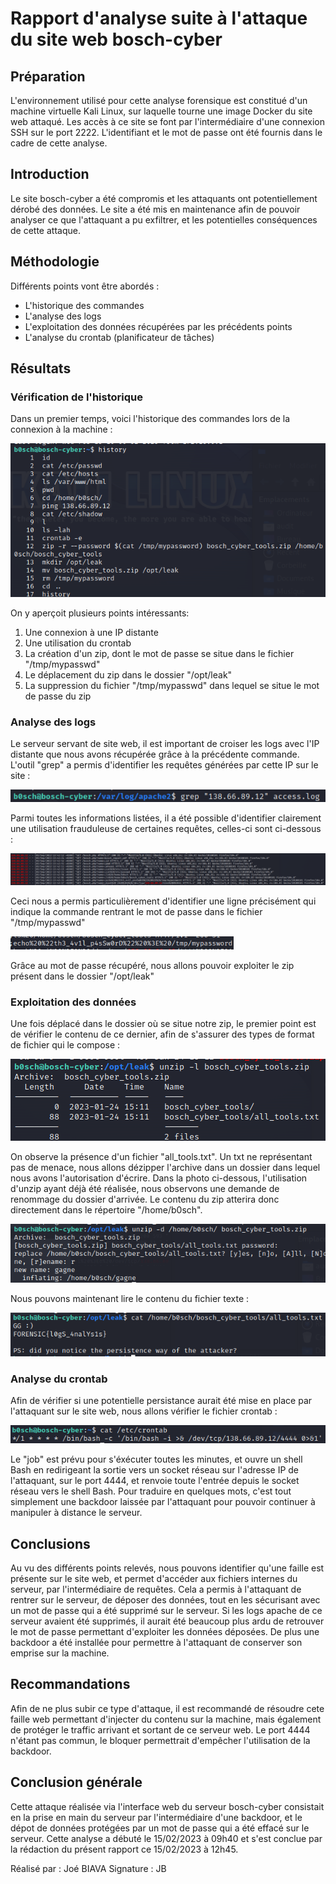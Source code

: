 # Rapport d'analyse suite à l'attaque du site web bosch-cyber

## Préparation
L'environnement utilisé pour cette analyse forensique est constitué d'un machine virtuelle Kali Linux, sur laquelle tourne une image Docker du site web attaqué. Les accès à ce site se font par l'intermédiaire d'une connexion SSH sur le port 2222. L'identifiant et le mot de passe ont été fournis dans le cadre de cette analyse.

## Introduction
Le site bosch-cyber a été compromis et les attaquants ont potentiellement dérobé des données. Le site a été mis en maintenance afin de pouvoir analyser ce que l'attaquant a pu exfiltrer, et les potentielles conséquences de cette attaque.

## Méthodologie
Différents points vont être abordés :
* L'historique des commandes
* L'analyse des logs
* L'exploitation des données récupérées par les précédents points
* L'analyse du crontab (planificateur de tâches)

## Résultats

### Vérification de l'historique
Dans un premier temps, voici l'historique des commandes lors de la connexion à la machine :

![alt text](img/history.png "Historique des commandes")

On y aperçoit plusieurs points intéressants:
1. Une connexion à une IP distante
2. Une utilisation du crontab
3. La création d'un zip, dont le mot de passe se situe dans le fichier "/tmp/mypasswd"
4. Le déplacement du zip dans le dossier "/opt/leak"
5. La suppression du fichier "/tmp/mypasswd" dans lequel se situe le mot de passe du zip

### Analyse des logs

Le serveur servant de site web, il est important de croiser les logs avec l'IP distante que nous avons récupérée grâce à la précédente commande. L'outil "grep" a permis d'identifier les requêtes générées par cette IP sur le site :

![alt text](img/grep.png "Utilisation de grep")

Parmi toutes les informations listées, il a été possible d'identifier clairement une utilisation frauduleuse de certaines requêtes, celles-ci sont ci-dessous :

![alt text](img/preuvemdp.png "Récupération du mot de passe")

Ceci nous a permis particulièrement d'identifier une ligne précisément qui indique la commande rentrant le mot de passe dans le fichier "/tmp/mypasswd"

![alt text](img/passwd.png "Commande d'ajout du mot de passe dans le fichier")

Grâce au mot de passe récupéré, nous allons pouvoir exploiter le zip présent dans le dossier "/opt/leak"

### Exploitation des données
Une fois déplacé dans le dossier où se situe notre zip, le premier point est de vérifier le contenu de ce dernier, afin de s'assurer des types de format de fichier qui le compose :

![alt text](img/listagezip.png "Listage du contenu du zip")

On observe la présence d'un fichier "all_tools.txt". Un txt ne représentant pas de menace, nous allons dézipper l'archive dans un dossier dans lequel nous avons l'autorisation d'écrire. Dans la photo ci-dessous, l'utilisation d'unzip ayant déjà été réalisée, nous observons une demande de renommage du dossier d'arrivée. Le contenu du zip atterira donc directement dans le répertoire "/home/b0sch".

![alt text](img/unzip.png "Dézippage de l'archive")

Nous pouvons maintenant lire le contenu du fichier texte :

![alt text](img/gg.png "Contenu du fichier texte")


### Analyse du crontab
Afin de vérifier si une potentielle persistance aurait été mise en place par l'attaquant sur le site web, nous allons vérifier le fichier crontab :

![alt text](img/crontab.png "Contenu du fichier crontab")

Le "job" est prévu pour s'éxécuter toutes les minutes, et ouvre un shell Bash en redirigeant la sortie vers un socket réseau sur l'adresse IP de l'attaquant, sur le port 4444, et renvoie toute l'entrée depuis le socket réseau vers le shell Bash. Pour traduire en quelques mots, c'est tout simplement une backdoor laissée par l'attaquant pour pouvoir continuer à manipuler à distance le serveur.


## Conclusions
Au vu des différents points relevés, nous pouvons identifier qu'une faille est présente sur le site web, et permet d'accéder aux fichiers internes du serveur, par l'intermédiaire de requêtes. Cela a permis à l'attaquant de rentrer sur le serveur, de déposer des données, tout en les sécurisant avec un mot de passe qui a été supprimé sur le serveur. Si les logs apache de ce serveur avaient été supprimés, il aurait été beaucoup plus ardu de retrouver le mot de passe permettant d'exploiter les données déposées. De plus une backdoor a été installée pour permettre à l'attaquant de conserver son emprise sur la machine.

## Recommandations
Afin de ne plus subir ce type d'attaque, il est recommandé de résoudre cete faille web permettant d'injecter du contenu sur la machine, mais également de protéger le traffic arrivant et sortant de ce serveur web. Le port 4444 n'étant pas commun, le bloquer permettrait d'empêcher l'utilisation de la backdoor.

## Conclusion générale
Cette attaque réalisée via l'interface web du serveur bosch-cyber consistait en la prise en main du serveur par l'intermédiaire d'une backdoor, et le dépot de données protégées par un mot de passe qui a été effacé sur le serveur.
Cette analyse a débuté le 15/02/2023 à 09h40 et s'est conclue par la rédaction du présent rapport ce 15/02/2023 à 12h45.

Réalisé par : Joé BIAVA
Signature : JB
